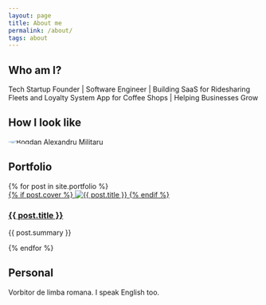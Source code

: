 ```yaml
---
layout: page
title: About me
permalink: /about/
tags: about
---
```



## Who am I?

Tech Startup Founder | Software Engineer | Building SaaS for Ridesharing Fleets and Loyalty System App for Coffee Shops | Helping Businesses Grow

## How I look like

<img src="{{ site.baseurl }}/images/me-02.jpg" alt="Bogdan Alexandru Militaru" class="avatar"  style="max-height: 400px;border-radius: 50%;display: block;margin: 0 auto;"/>

## Portfolio

<div class="portfolio">
    <div class="posts" id="search-container">
        {% for post in site.portfolio %}
        <div class="post">
            <a href="{{ post.url | prepend: site.baseurl }}" class="post-link">
                {% if post.cover %}
                <span class="cover">
                    <img src="{{ post.cover }}" alt="{{ post.title }}"/>
                </span>
                {% endif %}
                <h3 class="post-title">{{ post.title }}</h3>
            </a>
            <p class="post-summary">{{ post.summary }}</p>
        </div>
        {% endfor %}
    </div>
</div>

## Personal

Vorbitor de limba romana. I speak English too.